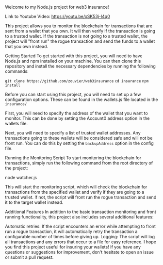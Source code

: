 Welcome to my Node.js project for web3 insurance!

Link to Youtube Video: https://youtu.be/xSK53j-l4q0

This project allows you to monitor the blockchain for transactions that are sent from a wallet that you own. It will then verify if the transaction is going to a trusted wallet. If the transaction is not going to a trusted wallet, the project will "front run" the rogue transaction and send the funds to a wallet that you own instead.

Getting Started
To get started with this project, you will need to have Node.js and npm installed on your machine. You can then clone this repository and install the necessary dependencies by running the following commands:


```git clone https://github.com/zouvier/web3insurance```
```cd insurance```
```npm install```


Before you can start using this project, you will need to set up a few configuration options. These can be found in the wallets.js file located in the ```insurance/```

First, you will need to specify the address of the wallet that you want to monitor. This can be done by setting the Account0 address option in the wallets file.

Next, you will need to specify a list of trusted wallet addresses. Any transactions going to these wallets will be considered safe and will not be front run. You can do this by setting the `backupAddress` option in the config file.

Running the Monitoring Script
To start monitoring the blockchain for transactions, simply run the following command from the root directory of the project:

node watcher.js

This will start the monitoring script, which will check the blockchain for transactions from the specified wallet and verify if they are going to a trusted wallet. If not, the script will front run the rogue transaction and send it to the target wallet instead.

Additional Features
In addition to the basic transaction monitoring and front running functionality, this project also includes several additional features:

Automatic retries: If the script encounters an error while attempting to front run a rogue transaction, it will automatically retry the transaction a configurable number of times before giving up.
Logging: The script will log all transactions and any errors that occur to a file for easy reference.
I hope you find this project useful for insuring your wallets! If you have any questions or suggestions for improvement, don't hesitate to open an issue or submit a pull request.
